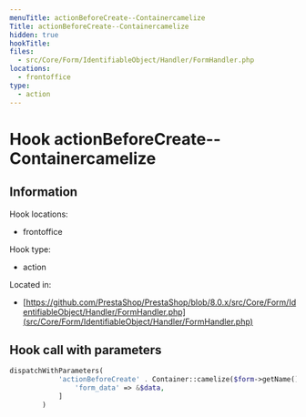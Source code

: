 ```yaml
---
menuTitle: actionBeforeCreate--Containercamelize
Title: actionBeforeCreate--Containercamelize
hidden: true
hookTitle: 
files:
  - src/Core/Form/IdentifiableObject/Handler/FormHandler.php
locations:
  - frontoffice
type:
  - action
---
```


# Hook actionBeforeCreate--Containercamelize

## Information

Hook locations: 
  - frontoffice

Hook type: 
  - action

Located in: 
  - [https://github.com/PrestaShop/PrestaShop/blob/8.0.x/src/Core/Form/IdentifiableObject/Handler/FormHandler.php](src/Core/Form/IdentifiableObject/Handler/FormHandler.php)

## Hook call with parameters

```php
dispatchWithParameters(
            'actionBeforeCreate' . Container::camelize($form->getName()) . 'FormHandler', [
                'form_data' => &$data,
            ]
        )
```